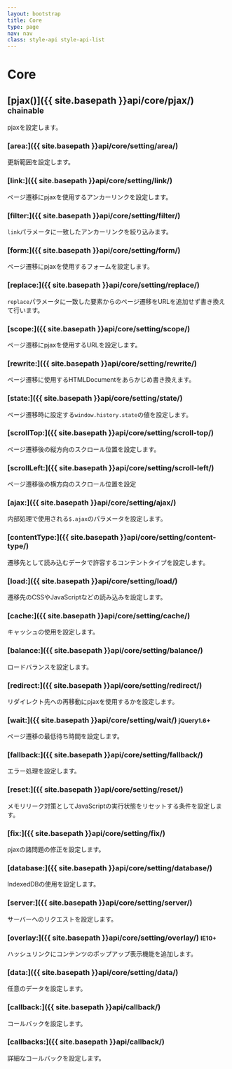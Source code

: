 ```yaml
---
layout: bootstrap
title: Core
type: page
nav: nav
class: style-api style-api-list
---
```


# Core

## [pjax()]({{ site.basepath }}api/core/pjax/) <small><span class="label label-info">chainable</span></small>
pjaxを設定します。

### [area:]({{ site.basepath }}api/core/setting/area/)
更新範囲を設定します。

### [link:]({{ site.basepath }}api/core/setting/link/)
ページ遷移にpjaxを使用するアンカーリンクを設定します。

### [filter:]({{ site.basepath }}api/core/setting/filter/)
`link`パラメータに一致したアンカーリンクを絞り込みます。

### [form:]({{ site.basepath }}api/core/setting/form/)
ページ遷移にpjaxを使用するフォームを設定します。

### [replace:]({{ site.basepath }}api/core/setting/replace/)
`replace`パラメータに一致した要素からのページ遷移をURLを追加せず書き換えて行います。

### [scope:]({{ site.basepath }}api/core/setting/scope/)
ページ遷移にpjaxを使用するURLを設定します。

### [rewrite:]({{ site.basepath }}api/core/setting/rewrite/)
ページ遷移に使用するHTMLDocumentをあらかじめ書き換えます。

### [state:]({{ site.basepath }}api/core/setting/state/)
ページ遷移時に設定する`window.history.state`の値を設定します。

### [scrollTop:]({{ site.basepath }}api/core/setting/scroll-top/)
ページ遷移後の縦方向のスクロール位置を設定します。

### [scrollLeft:]({{ site.basepath }}api/core/setting/scroll-left/)
ページ遷移後の横方向のスクロール位置を設定

### [ajax:]({{ site.basepath }}api/core/setting/ajax/)
内部処理で使用される`$.ajax`のパラメータを設定します。

### [contentType:]({{ site.basepath }}api/core/setting/content-type/)
遷移先として読み込むデータで許容するコンテントタイプを設定します。

### [load:]({{ site.basepath }}api/core/setting/load/)
遷移先のCSSやJavaScriptなどの読み込みを設定します。

### [cache:]({{ site.basepath }}api/core/setting/cache/)
キャッシュの使用を設定します。

### [balance:]({{ site.basepath }}api/core/setting/balance/)
ロードバランスを設定します。

### [redirect:]({{ site.basepath }}api/core/setting/redirect/)
リダイレクト先への再移動にpjaxを使用するかを設定します。

### [wait:]({{ site.basepath }}api/core/setting/wait/) <small><span class="label label-primary">jQuery1.6+</span></small>
ページ遷移の最低待ち時間を設定します。

### [fallback:]({{ site.basepath }}api/core/setting/fallback/)
エラー処理を設定します。

### [reset:]({{ site.basepath }}api/core/setting/reset/)
メモリリーク対策としてJavaScriptの実行状態をリセットする条件を設定します。

### [fix:]({{ site.basepath }}api/core/setting/fix/)
pjaxの諸問題の修正を設定します。

### [database:]({{ site.basepath }}api/core/setting/database/)
IndexedDBの使用を設定します。

### [server:]({{ site.basepath }}api/core/setting/server/)
サーバーへのリクエストを設定します。

### [overlay:]({{ site.basepath }}api/core/setting/overlay/) <small><span class="label label-warning">IE10+</span></small>
ハッシュリンクにコンテンツのポップアップ表示機能を追加します。

### [data:]({{ site.basepath }}api/core/setting/data/)
任意のデータを設定します。

### [callback:]({{ site.basepath }}api/callback/)
コールバックを設定します。

### [callbacks:]({{ site.basepath }}api/callback/)
詳細なコールバックを設定します。
